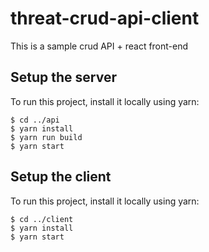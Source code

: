 # threat-crud-api-client
This is a sample crud API + react front-end

## Setup the server
To run this project, install it locally using yarn:

```
$ cd ../api
$ yarn install
$ yarn run build
$ yarn start
```
## Setup the client
To run this project, install it locally using yarn:

```
$ cd ../client
$ yarn install
$ yarn start
```
